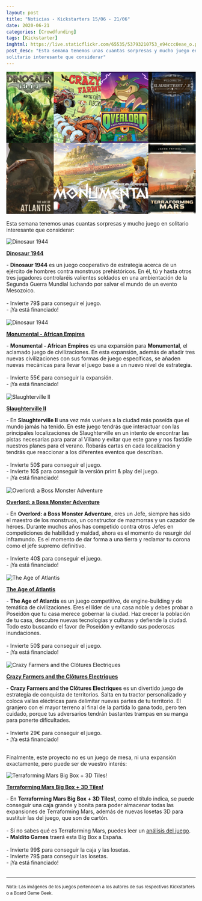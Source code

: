 ```yaml
---
layout: post
title: "Noticias - Kickstarters 15/06 - 21/06"
date: 2020-06-21
categories: [Crowdfunding]
tags: [Kickstarter]
imghtml: https://live.staticflickr.com/65535/53793210753_e94ccc0eae_o.png
post_desc: "Esta semana tenemos unas cuantas sorpresas y mucho juego en 
solitario interesante que considerar"
---
```


![](https://raw.githubusercontent.com/mazmorreoensolitario/public-images/master/crowdfunding/crowdfunding-20-0615-0621.jpg)

Esta semana tenemos unas cuantas sorpresas y mucho juego en solitario
interesante que considerar:


<div class="row">
    <div class="col-md-3">
        <img width="200" height="200"
            src="https://cf.geekdo-images.com/imagepage/img/qJrE7malsPEUorGMO3lsysMbQ5o=/fit-in/900x600/filters:no_upscale()/pic5455085.jpg"
            class="img-thumbnail" alt="Dinosaur 1944">
    </div>
    <div class="col-md-9">
        <p>
            <a target="_blank" 
                href="https://www.kickstarter.com/projects/petersengames/dinosaur-1944?ref=mazmorreoensolitario">
            <strong>Dinosaur 1944</strong>
            </a>
        </p>
            - <strong>Dinosaur 1944</strong> es un juego cooperativo de
            estrategia acerca de un ejército de hombres contra monstruos
            prehistóricos. En él, tú y hasta otros tres jugadores controlaréis
            valientes soldados en una ambientación de la Segunda Guerra Mundial
            luchando por salvar el mundo de un evento Mesozoico.
            <br>
            <br>
            - Invierte 79$ para conseguir el juego.
            <br>
           - ¡Ya está financiado!
    </div>
</div>
<br>

<div class="row">
    <div class="col-md-3">
        <img width="200" height="200"
            src="https://ksr-ugc.imgix.net/assets/029/368/456/a0fa4b5e0f04ced6396ebb057348cfa1_original.png?ixlib=rb-2.1.0&w=680&fit=max&v=1591478944&auto=format&frame=1&lossless=true&s=44b470354347b73a91c945d8391d3120"
            class="img-thumbnail" alt="Dinosaur 1944">
    </div>
    <div class="col-md-9">
        <p>
            <a target="_blank" 
                href="https://www.kickstarter.com/projects/funforge/monumental-african-empires?ref=mazmorreoensolitario">
            <strong>Monumental - African Empires</strong>
            </a>
        </p>
            - <strong>Monumental - African Empires</strong> es una expansión
            para <strong>Monumental</strong>, el aclamado juego de
            civilizaciones. En esta expansión, además de añadir tres nuevas
            civilizaciones con sus formas de juego específicas, se añaden
            nuevas mecánicas para llevar el juego base a un nuevo nivel de
            estrategia.
            <br>
            <br>
            - Invierte 55€ para conseguir la expansión.
            <br>
           - ¡Ya está financiado!
    </div>
</div>
<br>

<div class="row">
    <div class="col-md-3">
        <img width="200" height="200"
            src="https://ksr-ugc.imgix.net/assets/029/466/895/60409084d7894d99b229c1567b383072_original.png?ixlib=rb-2.1.0&w=680&fit=max&v=1592193216&auto=format&frame=1&lossless=true&s=9db067785a20e8298a877f8916995829"
            class="img-thumbnail" alt="Slaughterville II">
    </div>
    <div class="col-md-9">
        <p>
            <a target="_blank" 
                href="https://www.kickstarter.com/projects/gom/slaughterville-2-returning-to-the-town-of-fun-and-horror?ref=mazmorreoensolitario">
            <strong>Slaughterville II</strong>
            </a>
        </p>
            - En <strong>Slaughterville II</strong> una vez más vuelves a la
            ciudad más poseída que el mundo jamás ha tenido. En este juego
            tendrás que interactuar con las principales localizaciones de
            Slaughterville en un intento de encontrar las pistas necesarias
            para parar al Villano y evitar que este gane y nos fastidie
            nuestros planes para el verano. Robarás cartas en cada localización
            y tendrás que reaccionar a los diferentes eventos que describan. 
            <br>
            <br>
            - Invierte 50$ para conseguir el juego.
            <br>
            - Invierte 10$ para conseguir la versión print & play del juego.
            <br>
           - ¡Ya está financiado!
    </div>
</div>
<br>

<div class="row">
    <div class="col-md-3">
        <img width="200" height="200"
            src="https://cf.geekdo-images.com/imagepage/img/9beJVcMMV4dxfd3lWoClwtw9TPQ=/fit-in/900x600/filters:no_upscale()/pic5430516.png"
            class="img-thumbnail" alt="Overlord: a Boss Monster Adventure">
    </div>
    <div class="col-md-9">
        <p>
            <a target="_blank" 
                href="https://www.kickstarter.com/projects/brotherwise/overlord-a-boss-monster-adventure?ref=mazmorreoensolitario">
            <strong>Overlord: a Boss Monster Adventure</strong>
            </a>
        </p>
            - En <strong>Overlord: a Boss Monster Adventure</strong>, eres un
            Jefe, siempre has sido el maestro de los monstruos, un constructor
            de mazmorras y un cazador de héroes. Durante muchos años has
            competido contra otros Jefes en competiciones de habilidad y
            maldad, ahora es el momento de resurgir del inframundo. Es el
            momento de dar forma a una tierra y reclamar tu corona como el jefe
            supremo definitivo.
            <br>
            <br>
            - Invierte 40$ para conseguir el juego.
            <br>
           - ¡Ya está financiado!
    </div>
</div>
<br>

<div class="row">
    <div class="col-md-3">
        <img width="200" height="200"
            src="https://ksr-ugc.imgix.net/assets/029/474/952/376c271f23f8bd16e890d935952bf586_original.png?ixlib=rb-2.1.0&w=680&fit=max&v=1592243555&auto=format&frame=1&lossless=true&s=d41b816443b11d015437fbf2812e4391"
            class="img-thumbnail" alt="The Age of Atlantis">
    </div>
    <div class="col-md-9">
        <p>
            <a target="_blank" 
                href="https://www.kickstarter.com/projects/eldoradogames/the-age-of-atlantis?ref=mazmorreoensolitario">
            <strong>The Age of Atlantis</strong>
            </a>
        </p>
            - <strong>The Age of Atlantis</strong> es un juego competitivo, de
            engine-building y de temática de civilizaciones. Eres el líder de
            una casa noble y debes probar a Poseidón que tu casa merece
            gobernar la ciudad. Haz crecer la población de tu casa, descubre
            nuevas tecnologías y culturas y defiende la ciudad. Todo esto
            buscando el favor de Poseidón y evitando sus poderosas
            inundaciones. 
            <br>
            <br>
            - Invierte 50$ para conseguir el juego.
            <br>
           - ¡Ya está financiado!
    </div>
</div>
<br>

<div class="row">
    <div class="col-md-3">
        <img width="200" height="200"
            src="https://cf.geekdo-images.com/imagepage/img/amjRk171zcXxVYNldPiZ4a-GSBA=/fit-in/900x600/filters:no_upscale()/pic5250551.jpg"
            class="img-thumbnail" alt="Crazy Farmers and the Clôtures Electriques">
    </div>
    <div class="col-md-9">
        <p>
            <a target="_blank" 
                href="https://www.kickstarter.com/projects/1486112993/crazy-farmers-and-the-clotures-electriques?ref=mazmorreoensolitario">
            <strong>Crazy Farmers and the Clôtures Electriques</strong>
            </a>
        </p>
            - <strong>Crazy Farmers and the Clôtures Electriques</strong> es un
            divertido juego de estrategia de conquista de territorios. Salta en
            tu tractor personalizado y coloca vallas eléctricas para delimitar
            nuevas partes de tu territorio. El granjero con el mayor terreno al
            final de la partida lo gana todo, pero ten cuidado, porque tus
            adversarios tendrán bastantes trampas en su manga para ponerte
            dificultades. 
            <br>
            <br>
            - Invierte 29€ para conseguir el juego.
            <br>
           - ¡Ya está financiado!
    </div>
</div>
<br>

Finalmente, este proyecto no es un juego de mesa, ni una expansión exactamente,
pero puede ser de vuestro interés: 

<div class="row">
    <div class="col-md-3">
        <img width="200" height="200"
            src="https://ksr-ugc.imgix.net/assets/029/481/635/7d09ab0599a37299eeeb9d6f5995b8c1_original.jpg?ixlib=rb-2.1.0&w=680&fit=max&v=1592284320&auto=format&frame=1&q=92&s=60a9bcd8f82d5f75b2b588c8474fb230"
            class="img-thumbnail" alt="Terraforming Mars Big Box + 3D Tiles!">
    </div>
    <div class="col-md-9">
        <p>
            <a target="_blank" 
                href="https://www.kickstarter.com/projects/strongholdgames/terraforming-mars-big-box?ref=mazmorreoensolitario">
            <strong>Terraforming Mars Big Box + 3D Tiles!</strong>
            </a>
        </p>
            - En <strong>Terraforming Mars Big Box + 3D Tiles!</strong>, como
            el título indica, se puede conseguir una caja grande y bonita para
            poder almacenar todas las expansiones de Terraforming Mars, además
            de nuevas losetas 3D para sustituir las del juego, que son de
            cartón.
            <br>
            <br>
            - Si no sabes qué es Terraforming Mars, puedes leer un  <a
            href="{{site.baseurl}}/2019/09/16/analisis-terraforming-mars/">análisis
            del juego</a>.
            <br>
            - <strong>Maldito Games</strong> traerá esta Big Box a España.
            <br>
            <br>
            - Invierte 99$ para conseguir la caja y las losetas.
            <br>
            - Invierte 79$ para conseguir las losetas.
            <br>
           - ¡Ya está financiado!
    </div>
</div>
<br>

<hr>

<small>Nota: Las imágenes de los juegos pertenecen a los autores de sus
respectivos Kickstarters o a Board Game Geek.</small>
